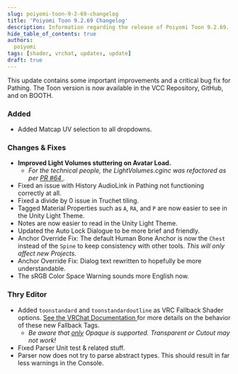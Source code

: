 ```yaml
---
slug: poiyomi-toon-9-2-69-changelog
title: 'Poiyomi Toon 9.2.69 Changelog'
description: Information regarding the release of Poiyomi Toon 9.2.69.
hide_table_of_contents: true
authors:
  poiyomi
tags: [shader, vrchat, updates, update]
draft: true
---
```


This update contains some important improvements and a critical bug fix for Pathing. The Toon version is now available in the VCC Repository, GitHub, and on BOOTH.

### Added
- Added Matcap UV selection to all dropdowns.

### Changes & Fixes
- **Improved Light Volumes stuttering on Avatar Load.**
  - *For the technical people, the LightVolumes.cginc was refactored as per [PR #64 <FAIcon icon="fa-solid fa-square-arrow-up-right"/>](https://github.com/REDSIM/VRCLightVolumes/pull/64).*
- Fixed an issue with History AudioLink in Pathing not functioning correctly at all.
- Fixed a divide by 0 issue in Truchet tiling.
- Tagged Material Properties such as `A`, `RA`, and `P` are now easier to see in the Unity Light Theme.
- Notes are now easier to read in the Unity Light Theme.
- Updated the Auto Lock Dialogue to be more brief and friendly.
- Anchor Override Fix: The default Human Bone Anchor is now the `Chest` instead of the `Spine` to keep consistency with other tools. *This will only affect new Projects.*
- Anchor Override Fix: Dialog text rewritten to hopefully be more understandable.
- The sRGB Color Space Warning sounds more English now.

### Thry Editor
- Added `toonstandard` and `toonstandardoutline` as VRC Fallback Shader options. [See the VRChat Documentation <FAIcon icon="fa-solid fa-square-arrow-up-right"/>](https://creators.vrchat.com/avatars/shader-fallback-system/) for more details on the behavior of these new Fallback Tags.
  - *Be aware that <u>only</u> Opaque is supported. Transparent or Cutout may not work!*
- Fixed Parser Unit test & related stuff.
- Parser now does not try to parse abstract types. This should result in far less warnings in the Console.